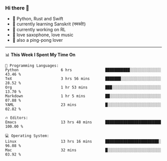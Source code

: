 ### Hi there 👋

- 📙 Python, Rust and Swift
- 🌱 currently learning Sanskrit (नमस्ते!)
- 🔭 currently working on RL
- 🎷 love saxophone, love music
- 🏓 also a ping-pong lover

<!--
**ZiqinGong/ZiqinGong** is a ✨ _special_ ✨ repository because its `README.md` (this file) appears on your GitHub profile.

Here are some ideas to get you started:

- 🔭 I’m currently working on ...
- 🌱 I’m currently learning ...
- 👯 I’m looking to collaborate on ...
- 🤔 I’m looking for help with ...
- 💬 Ask me about ...
- 📫 gongzq0301@sjtu.edu.cn
- 😄 Pronouns: ...
- ⚡ Fun fact: ...
-->

---

<!--START_SECTION:waka-->
📊 **This Week I Spent My Time On** 

```text
💬 Programming Languages: 
Python                   6 hrs               ███████████░░░░░░░░░░░░░░   43.46 % 
TeX                      3 hrs 56 mins       ███████░░░░░░░░░░░░░░░░░░   28.52 % 
Org                      1 hr 53 mins        ███░░░░░░░░░░░░░░░░░░░░░░   13.70 % 
Markdown                 1 hr 5 mins         ██░░░░░░░░░░░░░░░░░░░░░░░   07.88 % 
YAML                     23 mins             █░░░░░░░░░░░░░░░░░░░░░░░░   02.82 % 

🔥 Editors: 
Emacs                    13 hrs 48 mins      █████████████████████████   100.00 % 

💻 Operating System: 
Linux                    13 hrs 16 mins      ████████████████████████░   96.08 % 
Mac                      32 mins             █░░░░░░░░░░░░░░░░░░░░░░░░   03.92 % 
```


<!--END_SECTION:waka-->
